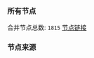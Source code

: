 ### 所有节点
合并节点总数: `1815`
[节点链接](https://raw.githubusercontent.com/rzhy1/11/master/sub/sub_merge_base64.txt)

### 节点来源